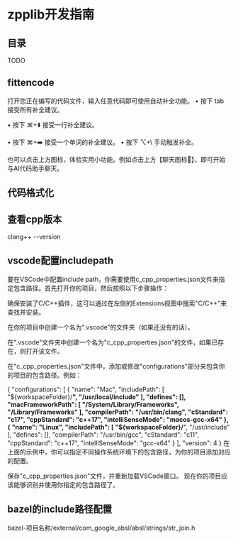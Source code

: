 # zpplib开发指南

## 目录
TODO

## fittencode
打开您正在编写的代码文件，输入任意代码即可使用自动补全功能。
  • 按下 tab 接受所有补全建议。

  • 按下 ⌘+⬇️ 接受一行补全建议。

  • 按下 ⌘+➡️ 接受一个单词的补全建议。
  • 按下 ⌥+\ 手动触发补全。

  也可以点击上方图标，体验实用小功能。例如点击上方【聊天图标💬】，即可开始与AI代码助手聊天。
  
## 代码格式化


## 查看cpp版本
clang++ --version

## vscode配置includepath
要在VSCode中配置include path，你需要使用c_cpp_properties.json文件来指定包含路径。首先打开你的项目，然后按照以下步骤操作：

确保安装了C/C++插件，这可以通过在左侧的Extensions视图中搜索"C/C++"来查找并安装。

在你的项目中创建一个名为".vscode"的文件夹（如果还没有的话）。

在".vscode"文件夹中创建一个名为"c_cpp_properties.json"的文件，如果已存在，则打开该文件。

在"c_cpp_properties.json"文件中，添加或修改"configurations"部分来包含你的项目的包含路径。例如：

{
  "configurations": [
    {
      "name": "Mac",
      "includePath": [
        "${workspaceFolder}/**",
        "/usr/local/include"
      ],
      "defines": [],
      "macFrameworkPath": [
        "/System/Library/Frameworks",
        "/Library/Frameworks"
      ],
      "compilerPath": "/usr/bin/clang",
      "cStandard": "c17",
      "cppStandard": "c++17",
      "intelliSenseMode": "macos-gcc-x64"
    },
    {
      "name": "Linux",
      "includePath": [
        "${workspaceFolder}/**",
        "/usr/include"
      ],
      "defines": [],
      "compilerPath": "/usr/bin/gcc",
      "cStandard": "c11",
      "cppStandard": "c++17",
      "intelliSenseMode": "gcc-x64"
    }
  ],
  "version": 4
}
在上面的示例中，你可以指定不同操作系统环境下的包含路径，为你的项目添加对应的配置。

保存"c_cpp_properties.json"文件，并重新加载VSCode窗口。
现在你的项目应该能够识别并使用你指定的包含路径了。

## bazel的include路径配置
bazel-项目名称/external/com_google_absl/absl/strings/str_join.h
